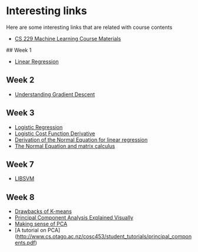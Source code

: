 # Interesting links

Here are some interesting links that are related with course contents

* [CS 229 Machine Learning Course Materials](http://cs229.stanford.edu/materials.html)

## Week 1
* [Linear Regression](http://eli.thegreenplace.net/2016/linear-regression/)

## Week 2
* [Understanding Gradient Descent](http://eli.thegreenplace.net/2016/understanding-gradient-descent/)

## Week 3
* [Logistic Regression](http://eli.thegreenplace.net/2016/logistic-regression/)
* [Logistic Cost Function Derivative](http://feature-space.com/2011/10/28/logistic-cost-function-derivative/)
* [Derivation of the Normal Equation for linear regression](http://eli.thegreenplace.net/2014/derivation-of-the-normal-equation-for-linear-regression/)
* [The Normal Equation and matrix calculus](http://eli.thegreenplace.net/2015/the-normal-equation-and-matrix-calculus/)

## Week 7
* [LIBSVM](https://www.csie.ntu.edu.tw/~cjlin/libsvm/)

## Week 8
* [Drawbacks of K-means](http://stats.stackexchange.com/questions/133656/how-to-understand-the-drawbacks-of-k-means)
* [Principal Component Analysis Explained Visually](http://setosa.io/ev/principal-component-analysis/)
* [Making sense of PCA](http://stats.stackexchange.com/questions/2691/making-sense-of-principal-component-analysis-eigenvectors-eigenvalues/140579#140579)
* [A tutorial on PCA] (http://www.cs.otago.ac.nz/cosc453/student_tutorials/principal_components.pdf)